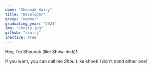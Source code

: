 ```yaml
---
name: "Shounak Kuiry"
title: "Developer"
group: "member"
graduating_year: "2024"
img: "skuiry.jpg"
github: "skuiry"
inactive: true
---
```


Hey, I'm Shounak (like Show-nick)!

If you want, you can call me *Shou* (like shoe)! I don't mind either one!

